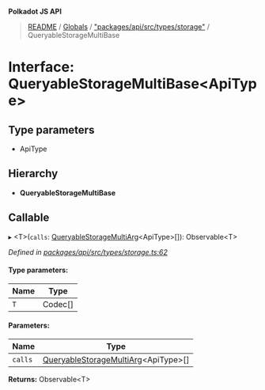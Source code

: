 **Polkadot JS API**

> [README](../README.md) / [Globals](../globals.md) / ["packages/api/src/types/storage"](../modules/_packages_api_src_types_storage_.md) / QueryableStorageMultiBase

# Interface: QueryableStorageMultiBase\<**ApiType**>

## Type parameters

* ApiType

## Hierarchy

* **QueryableStorageMultiBase**

## Callable

▸ \<T>(`calls`: [QueryableStorageMultiArg](../modules/_packages_api_src_types_storage_.md#queryablestoragemultiarg)\<ApiType>[]): Observable\<T>

*Defined in [packages/api/src/types/storage.ts:62](https://github.com/polkadot-js/api/blob/c27e41be3/packages/api/src/types/storage.ts#L62)*

#### Type parameters:

Name | Type |
------ | ------ |
`T` | Codec[] |

#### Parameters:

Name | Type |
------ | ------ |
`calls` | [QueryableStorageMultiArg](../modules/_packages_api_src_types_storage_.md#queryablestoragemultiarg)\<ApiType>[] |

**Returns:** Observable\<T>
